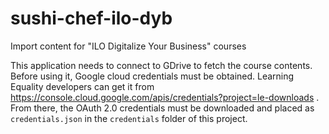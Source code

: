 # sushi-chef-ilo-dyb
Import content for "ILO Digitalize Your Business" courses 

This application needs to connect to GDrive to fetch the course contents.
Before using it, Google cloud credentials must be obtained.
Learning Equality developers can get it from https://console.cloud.google.com/apis/credentials?project=le-downloads . From there, the OAuth 2.0 credentials must be downloaded and placed as `credentials.json` in the `credentials` folder of this project.
